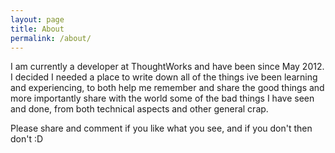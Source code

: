 ```yaml
---
layout: page
title: About
permalink: /about/
---
```

I am currently a developer at ThoughtWorks and have been since May 2012. I decided I needed a place to write down all of the things ive been learning and experiencing, to both help me remember and share the good things and more importantly share with the world some of the bad things I have seen and done, from both technical aspects and other general crap.

Please share and comment if you like what you see, and if you don't then don't :D

